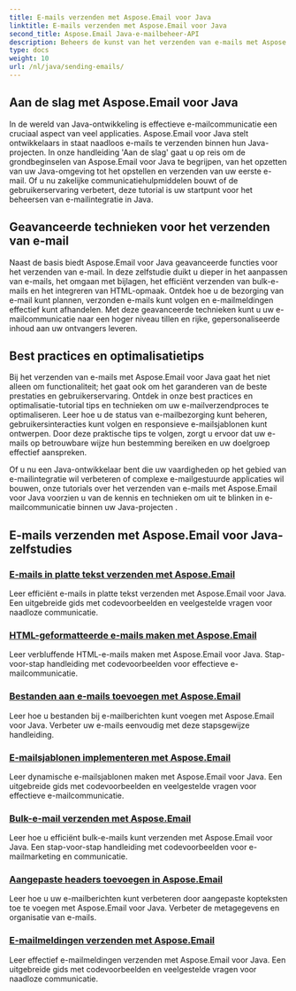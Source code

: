 ```yaml
---
title: E-mails verzenden met Aspose.Email voor Java
linktitle: E-mails verzenden met Aspose.Email voor Java
second_title: Aspose.Email Java-e-mailbeheer-API
description: Beheers de kunst van het verzenden van e-mails met Aspose.Email voor Java met deze uitgebreide tutorials. Leer moeiteloos e-mails maken en verzenden.
type: docs
weight: 10
url: /nl/java/sending-emails/
---
```



## Aan de slag met Aspose.Email voor Java

In de wereld van Java-ontwikkeling is effectieve e-mailcommunicatie een cruciaal aspect van veel applicaties. Aspose.Email voor Java stelt ontwikkelaars in staat naadloos e-mails te verzenden binnen hun Java-projecten. In onze handleiding 'Aan de slag' gaat u op reis om de grondbeginselen van Aspose.Email voor Java te begrijpen, van het opzetten van uw Java-omgeving tot het opstellen en verzenden van uw eerste e-mail. Of u nu zakelijke communicatiehulpmiddelen bouwt of de gebruikerservaring verbetert, deze tutorial is uw startpunt voor het beheersen van e-mailintegratie in Java.

## Geavanceerde technieken voor het verzenden van e-mail

Naast de basis biedt Aspose.Email voor Java geavanceerde functies voor het verzenden van e-mail. In deze zelfstudie duikt u dieper in het aanpassen van e-mails, het omgaan met bijlagen, het efficiënt verzenden van bulk-e-mails en het integreren van HTML-opmaak. Ontdek hoe u de bezorging van e-mail kunt plannen, verzonden e-mails kunt volgen en e-mailmeldingen effectief kunt afhandelen. Met deze geavanceerde technieken kunt u uw e-mailcommunicatie naar een hoger niveau tillen en rijke, gepersonaliseerde inhoud aan uw ontvangers leveren.

## Best practices en optimalisatietips

Bij het verzenden van e-mails met Aspose.Email voor Java gaat het niet alleen om functionaliteit; het gaat ook om het garanderen van de beste prestaties en gebruikerservaring. Ontdek in onze best practices en optimalisatie-tutorial tips en technieken om uw e-mailverzendproces te optimaliseren. Leer hoe u de status van e-mailbezorging kunt beheren, gebruikersinteracties kunt volgen en responsieve e-mailsjablonen kunt ontwerpen. Door deze praktische tips te volgen, zorgt u ervoor dat uw e-mails op betrouwbare wijze hun bestemming bereiken en uw doelgroep effectief aanspreken.

Of u nu een Java-ontwikkelaar bent die uw vaardigheden op het gebied van e-mailintegratie wil verbeteren of complexe e-mailgestuurde applicaties wil bouwen, onze tutorials over het verzenden van e-mails met Aspose.Email voor Java voorzien u van de kennis en technieken om uit te blinken in e-mailcommunicatie binnen uw Java-projecten .

## E-mails verzenden met Aspose.Email voor Java-zelfstudies
### [E-mails in platte tekst verzenden met Aspose.Email](./sending-plain-text-emails/)
Leer efficiënt e-mails in platte tekst verzenden met Aspose.Email voor Java. Een uitgebreide gids met codevoorbeelden en veelgestelde vragen voor naadloze communicatie.
### [HTML-geformatteerde e-mails maken met Aspose.Email](./creating-html-formatted-emails/)
Leer verbluffende HTML-e-mails maken met Aspose.Email voor Java. Stap-voor-stap handleiding met codevoorbeelden voor effectieve e-mailcommunicatie.
### [Bestanden aan e-mails toevoegen met Aspose.Email](./attaching-files-to-emails-using-aspose-email/)
Leer hoe u bestanden bij e-mailberichten kunt voegen met Aspose.Email voor Java. Verbeter uw e-mails eenvoudig met deze stapsgewijze handleiding.
### [E-mailsjablonen implementeren met Aspose.Email](./implementing-email-templates/)
Leer dynamische e-mailsjablonen maken met Aspose.Email voor Java. Een uitgebreide gids met codevoorbeelden en veelgestelde vragen voor effectieve e-mailcommunicatie.
### [Bulk-e-mail verzenden met Aspose.Email](./bulk-email-sending/)
Leer hoe u efficiënt bulk-e-mails kunt verzenden met Aspose.Email voor Java. Een stap-voor-stap handleiding met codevoorbeelden voor e-mailmarketing en communicatie.
### [Aangepaste headers toevoegen in Aspose.Email](./adding-custom-headers-in-aspose-email/)
Leer hoe u uw e-mailberichten kunt verbeteren door aangepaste kopteksten toe te voegen met Aspose.Email voor Java. Verbeter de metagegevens en organisatie van e-mails.
### [E-mailmeldingen verzenden met Aspose.Email](./sending-email-notifications/)
Leer effectief e-mailmeldingen verzenden met Aspose.Email voor Java. Een uitgebreide gids met codevoorbeelden en veelgestelde vragen voor naadloze communicatie.